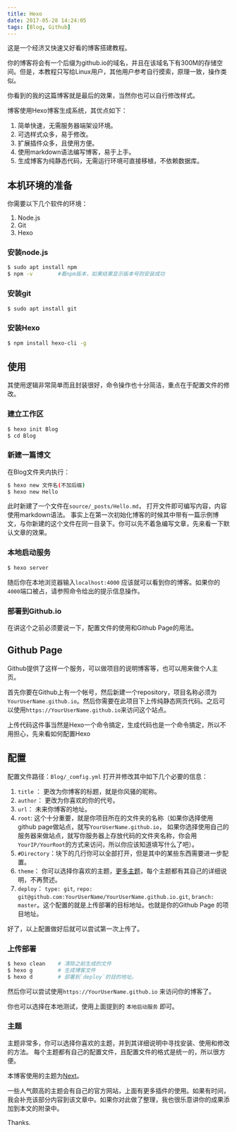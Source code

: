 ```yaml
---
title: Hexo
date: 2017-05-28 14:24:05
tags: [Blog, Github]
---
```


这是一个经济又快速又好看的博客搭建教程。

你的博客将会有一个后缀为github.io的域名，并且在该域名下有300M的存储空间。但是，本教程只写给Linux用户，其他用户参考自行摸索，原理一致，操作类似。

你看到的我的这篇博客就是最后的效果，当然你也可以自行修改样式。

博客使用Hexo博客生成系统，其优点如下：
1. 简单快速，无需服务器端架设环境。
2. 可选样式众多，易于修改。
3. 扩展插件众多，且使用方便。
4. 使用markdown语法编写博客，易于上手。
5. 生成博客为纯静态代码，无需运行环境可直接移植，不依赖数据库。

## 本机环境的准备

你需要以下几个软件的环境：
1. Node.js
2. Git
3. Hexo

### 安装node.js
```bash
$ sudo apt install npm
$ npm -v        #看npm版本，如果结果显示版本号则安装成功
```

### 安装git
```bash
$ sudo apt install git 
```

### 安装Hexo

```bash
$ npm install hexo-cli -g
```


## 使用

其使用逻辑非常简单而且封装很好，命令操作也十分简洁，重点在于配置文件的修改。
### 建立工作区
```bash
$ hexo init Blog
$ cd Blog
```
### 新建一篇博文
在Blog文件夹内执行：
```bash
$ hexo new 文件名(不加后缀)
$ hexo new Hello
```
此时新建了一个文件在`source/_posts/Hello.md`， 打开文件即可编写内容，内容使用markdown语法。
事实上在第一次初始化博客的时候其中带有一篇示例博文，与你新建的这个文件在同一目录下。你可以先不着急编写文章，先来看一下默认文章的效果。

### 本地启动服务
```bash
$ hexo server
```
随后你在本地浏览器输入`localhost:4000` 应该就可以看到你的博客。如果你的`4000`端口被占，请参照命令给出的提示信息操作。

### 部署到Github.io
在讲这个之前必须要说一下，配置文件的使用和Github Page的用法。

## Github Page
Github提供了这样一个服务，可以做项目的说明博客等，也可以用来做个人主页。

首先你要在Github上有一个帐号，然后新建一个repository，项目名称必须为`YourUserName.github.io`。然后你需要在此项目下上传纯静态网页代码。之后可以使用`https://YourUserName.github.io`来访问这个站点。

上传代码这件事当然是Hexo一个命令搞定，生成代码也是一个命令搞定，所以不用担心，先来看如何配置Hexo

## 配置

配置文件路径：`Blog/_comfig.yml`
打开并修改其中如下几个必要的信息：

1. `title` ： 更改为你博客的标题，就是你风骚的昵称。
2. `author`： 更改为你喜欢的你的代号。
3.    `url`： 未来你博客的地址。
4.   `root`:  这个十分重要，就是你项目所在的文件夹的名称（如果你选择使用github page做站点，就写`YourUserName.github.io`， 如果你选择使用自己的服务器来做站点，就写你服务器上存放代码的文件夹名称，你会用`YourIP/YourRoot`的方式来访问，所以你应该知道填写什么了吧）。
5. `#Directory`：块下的几行你可以全部打开，但是其中的某些东西需要进一步配置。
6.  `theme`： 你可以选择你喜欢的主题，[更多主题](https://hexo.io/themes/)，每个主题都有其自己的详细说明，不再赘述。
7. `deploy`： `type: git`, `repo: git@github.com:YourUserName/YourUserName.github.io.git`, `branch: master`。这个配置的就是上传部署的目标地址。也就是你的Github Page 的项目地址。

好了，以上配置做好后就可以尝试第一次上传了。

### 上传部署
```bash
$ hexo clean    # 清除之前生成的文件
$ hexo g        # 生成博客文件
$ hexo d        # 部署到`deploy`的目的地址。
```
然后你可以尝试使用`https://YourUserName.github.io` 来访问你的博客了。

你也可以选择在本地测试，使用上面提到的 `本地启动服务` 即可。

### 主题

主题非常多，你可以选择你喜欢的主题，并到其详细说明中寻找安装、使用和修改的方法。
每个主题都有自己的配置文件，且配置文件的格式是统一的，所以很方便。

本博客使用的主题为[Next](https://github.com/iissnan/hexo-theme-next)。

一些人气颇高的主题会有自己的官方网站，上面有更多插件的使用。如果有时间，我会补充该部分内容到该文章中。如果你对此做了整理，我也很乐意讲你的成果添加到本文的附录中。

Thanks.
